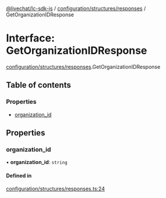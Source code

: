 [@livechat/lc-sdk-js](../README.md) / [configuration/structures/responses](../modules/configuration_structures_responses.md) / GetOrganizationIDResponse

# Interface: GetOrganizationIDResponse

[configuration/structures/responses](../modules/configuration_structures_responses.md).GetOrganizationIDResponse

## Table of contents

### Properties

- [organization\_id](configuration_structures_responses.GetOrganizationIDResponse.md#organization_id)

## Properties

### organization\_id

• **organization\_id**: `string`

#### Defined in

[configuration/structures/responses.ts:24](https://github.com/livechat/lc-sdk-js/blob/a921f8a/src/configuration/structures/responses.ts#L24)
